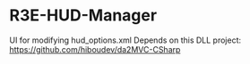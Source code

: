 # R3E-HUD-Manager
UI for modifying hud_options.xml
Depends on this DLL project: https://github.com/hiboudev/da2MVC-CSharp
